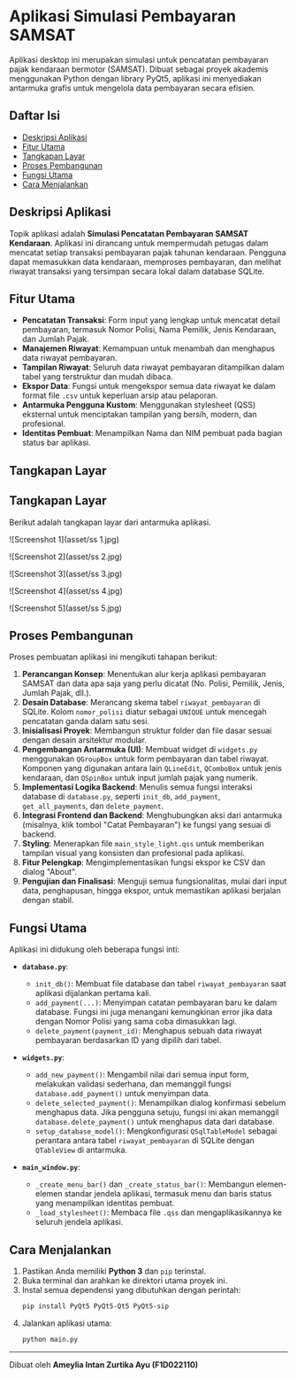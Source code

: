 # Aplikasi Simulasi Pembayaran SAMSAT

Aplikasi desktop ini merupakan simulasi untuk pencatatan pembayaran pajak kendaraan bermotor (SAMSAT). Dibuat sebagai proyek akademis menggunakan Python dengan library PyQt5, aplikasi ini menyediakan antarmuka grafis untuk mengelola data pembayaran secara efisien.

## Daftar Isi
- [Deskripsi Aplikasi](#deskripsi-aplikasi)
- [Fitur Utama](#fitur-utama)
- [Tangkapan Layar](#tangkapan-layar)
- [Proses Pembangunan](#proses-pembangunan)
- [Fungsi Utama](#fungsi-utama)
- [Cara Menjalankan](#cara-menjalankan)

## Deskripsi Aplikasi
Topik aplikasi adalah **Simulasi Pencatatan Pembayaran SAMSAT Kendaraan**. Aplikasi ini dirancang untuk mempermudah petugas dalam mencatat setiap transaksi pembayaran pajak tahunan kendaraan. Pengguna dapat memasukkan data kendaraan, memproses pembayaran, dan melihat riwayat transaksi yang tersimpan secara lokal dalam database SQLite.

## Fitur Utama
- **Pencatatan Transaksi**: Form input yang lengkap untuk mencatat detail pembayaran, termasuk Nomor Polisi, Nama Pemilik, Jenis Kendaraan, dan Jumlah Pajak.
- **Manajemen Riwayat**: Kemampuan untuk menambah dan menghapus data riwayat pembayaran.
- **Tampilan Riwayat**: Seluruh data riwayat pembayaran ditampilkan dalam tabel yang terstruktur dan mudah dibaca.
- **Ekspor Data**: Fungsi untuk mengekspor semua data riwayat ke dalam format file `.csv` untuk keperluan arsip atau pelaporan.
- **Antarmuka Pengguna Kustom**: Menggunakan stylesheet (QSS) eksternal untuk menciptakan tampilan yang bersih, modern, dan profesional.
- **Identitas Pembuat**: Menampilkan Nama dan NIM pembuat pada bagian status bar aplikasi.

## Tangkapan Layar

## Tangkapan Layar

Berikut adalah tangkapan layar dari antarmuka aplikasi.

![Screenshot 1](asset/ss 1.jpg)

![Screenshot 2](asset/ss 2.jpg)

![Screenshot 3](asset/ss 3.jpg)

![Screenshot 4](asset/ss 4.jpg)

![Screenshot 5](asset/ss 5.jpg)



## Proses Pembangunan
Proses pembuatan aplikasi ini mengikuti tahapan berikut:
1.  **Perancangan Konsep**: Menentukan alur kerja aplikasi pembayaran SAMSAT dan data apa saja yang perlu dicatat (No. Polisi, Pemilik, Jenis, Jumlah Pajak, dll.).
2.  **Desain Database**: Merancang skema tabel `riwayat_pembayaran` di SQLite. Kolom `nomor_polisi` diatur sebagai `UNIQUE` untuk mencegah pencatatan ganda dalam satu sesi.
3.  **Inisialisasi Proyek**: Membangun struktur folder dan file dasar sesuai dengan desain arsitektur modular.
4.  **Pengembangan Antarmuka (UI)**: Membuat widget di `widgets.py` menggunakan `QGroupBox` untuk form pembayaran dan tabel riwayat. Komponen yang digunakan antara lain `QLineEdit`, `QComboBox` untuk jenis kendaraan, dan `QSpinBox` untuk input jumlah pajak yang numerik.
5.  **Implementasi Logika Backend**: Menulis semua fungsi interaksi database di `database.py`, seperti `init_db`, `add_payment`, `get_all_payments`, dan `delete_payment`.
6.  **Integrasi Frontend dan Backend**: Menghubungkan aksi dari antarmuka (misalnya, klik tombol "Catat Pembayaran") ke fungsi yang sesuai di backend.
7.  **Styling**: Menerapkan file `main_style_light.qss` untuk memberikan tampilan visual yang konsisten dan profesional pada aplikasi.
8.  **Fitur Pelengkap**: Mengimplementasikan fungsi ekspor ke CSV dan dialog "About".
9.  **Pengujian dan Finalisasi**: Menguji semua fungsionalitas, mulai dari input data, penghapusan, hingga ekspor, untuk memastikan aplikasi berjalan dengan stabil.

## Fungsi Utama
Aplikasi ini didukung oleh beberapa fungsi inti:

- **`database.py`**:
    - `init_db()`: Membuat file database dan tabel `riwayat_pembayaran` saat aplikasi dijalankan pertama kali.
    - `add_payment(...)`: Menyimpan catatan pembayaran baru ke dalam database. Fungsi ini juga menangani kemungkinan error jika data dengan Nomor Polisi yang sama coba dimasukkan lagi.
    - `delete_payment(payment_id)`: Menghapus sebuah data riwayat pembayaran berdasarkan ID yang dipilih dari tabel.

- **`widgets.py`**:
    - `add_new_payment()`: Mengambil nilai dari semua input form, melakukan validasi sederhana, dan memanggil fungsi `database.add_payment()` untuk menyimpan data.
    - `delete_selected_payment()`: Menampilkan dialog konfirmasi sebelum menghapus data. Jika pengguna setuju, fungsi ini akan memanggil `database.delete_payment()` untuk menghapus data dari database.
    - `setup_database_model()`: Mengkonfigurasi `QSqlTableModel` sebagai perantara antara tabel `riwayat_pembayaran` di SQLite dengan `QTableView` di antarmuka.

- **`main_window.py`**:
    - `_create_menu_bar()` dan `_create_status_bar()`: Membangun elemen-elemen standar jendela aplikasi, termasuk menu dan baris status yang menampilkan identitas pembuat.
    - `_load_stylesheet()`: Membaca file `.qss` dan mengaplikasikannya ke seluruh jendela aplikasi.

## Cara Menjalankan
1.  Pastikan Anda memiliki **Python 3** dan `pip` terinstal.
2.  Buka terminal dan arahkan ke direktori utama proyek ini.
3.  Instal semua dependensi yang dibutuhkan dengan perintah:
    ```bash
    pip install PyQt5 PyQt5-Qt5 PyQt5-sip
    ```
4.  Jalankan aplikasi utama:
    ```bash
    python main.py
    ```

---
Dibuat oleh **Ameylia Intan Zurtika Ayu (F1D022110)**
